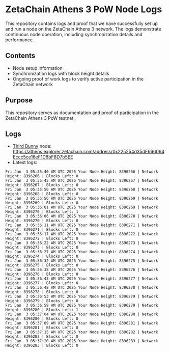 # ZetaChain Athens 3 PoW Node Logs
This repository contains logs and proof that we have successfully set up and run a node on the ZetaChain Athens 3 network. The logs demonstrate continuous node operation, including synchronization details and performance.

## Contents
- Node setup information
- Synchronization logs with block height details
- Ongoing proof of work logs to verify active participation in the ZetaChain network

## Purpose
This repository serves as documentation and proof of participation in the ZetaChain Athens 3 PoW testnet.

## Logs

- [Third Bunny](https://thirdbunny.xyz/) node: https://athens.explorer.zetachain.com/address/0x225254d35dE666064Eccc5ce16eF1D8bF8D7b5EE
- Latest logs:
```
Fri Jan  3 05:35:40 AM UTC 2025 Your Node Height: 8396266 | Network Height: 8396266 | Blocks Left: 0
Fri Jan  3 05:35:45 AM UTC 2025 Your Node Height: 8396267 | Network Height: 8396267 | Blocks Left: 0
Fri Jan  3 05:35:50 AM UTC 2025 Your Node Height: 8396268 | Network Height: 8396268 | Blocks Left: 0
Fri Jan  3 05:35:56 AM UTC 2025 Your Node Height: 8396269 | Network Height: 8396269 | Blocks Left: 0
Fri Jan  3 05:36:01 AM UTC 2025 Your Node Height: 8396269 | Network Height: 8396270 | Blocks Left: 1
Fri Jan  3 05:36:06 AM UTC 2025 Your Node Height: 8396270 | Network Height: 8396270 | Blocks Left: 0
Fri Jan  3 05:36:11 AM UTC 2025 Your Node Height: 8396271 | Network Height: 8396271 | Blocks Left: 0
Fri Jan  3 05:36:17 AM UTC 2025 Your Node Height: 8396272 | Network Height: 8396272 | Blocks Left: 0
Fri Jan  3 05:36:22 AM UTC 2025 Your Node Height: 8396273 | Network Height: 8396273 | Blocks Left: 0
Fri Jan  3 05:36:27 AM UTC 2025 Your Node Height: 8396274 | Network Height: 8396274 | Blocks Left: 0
Fri Jan  3 05:36:32 AM UTC 2025 Your Node Height: 8396275 | Network Height: 8396275 | Blocks Left: 0
Fri Jan  3 05:36:38 AM UTC 2025 Your Node Height: 8396276 | Network Height: 8396276 | Blocks Left: 0
Fri Jan  3 05:36:43 AM UTC 2025 Your Node Height: 8396277 | Network Height: 8396277 | Blocks Left: 0
Fri Jan  3 05:36:48 AM UTC 2025 Your Node Height: 8396278 | Network Height: 8396278 | Blocks Left: 0
Fri Jan  3 05:36:53 AM UTC 2025 Your Node Height: 8396279 | Network Height: 8396279 | Blocks Left: 0
Fri Jan  3 05:36:59 AM UTC 2025 Your Node Height: 8396279 | Network Height: 8396280 | Blocks Left: 1
Fri Jan  3 05:37:04 AM UTC 2025 Your Node Height: 8396280 | Network Height: 8396280 | Blocks Left: 0
Fri Jan  3 05:37:09 AM UTC 2025 Your Node Height: 8396281 | Network Height: 8396281 | Blocks Left: 0
Fri Jan  3 05:37:15 AM UTC 2025 Your Node Height: 8396282 | Network Height: 8396282 | Blocks Left: 0
Fri Jan  3 05:37:20 AM UTC 2025 Your Node Height: 8396283 | Network Height: 8396283 | Blocks Left: 0
```

